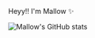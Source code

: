 Heyy!! I'm Mallow ✨


![Mallow's GitHub stats](https://github-readme-stats.vercel.app/api?username=malfurra&show_icons=true&theme=tokyonight)
